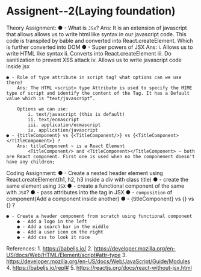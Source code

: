 # Assignent--2(Laying foundation)
Theory Assignment:
    ● - What is `JSx`?
        Ans: It is an extension of javascript that allows allows us to write html like syntax in our javascript code. This code is transpiled by bable and converted into React.createElement. Which is further converted into DOM 
    ● - Super powers of JSX
        Ans: 
            i. Allows us to write HTML like syntax
            ii. Converts into React.createElement
            iii. Do sanitization to prevent XSS attack
            iv. Allows us to write javascript code inside jsx
            
    ● - Role of type attribute in script tag? what options can we use there?
        Ans: The HTML <script> type Attribute is used to specify the MIME type of script and identify the content of the Tag. It has a Default value which is “text/javascript”.

        Options we can use: 
            i. text/javascript (this is default)
            ii. text/ecmascript
            iii. application/ecmascript
            iv. application/javascript
    ● - {titleComponent} vs {<TitleComponent/>} vs {<TitleComponent></TitleComponent>} ?
        Ans: titleComponent ~ is a React Element
            <TitleComponent/> and <TitleComponent></TitleComponent> ~ both are React component. First one is used when no the componenent doesn't have any children;

Coding Assignment:
    ● - Create a nested header element using React.createElement(h1, h2, h3 inside a div with class title)
        ● - create the same element using `JSX`
        ● - create a functional component  of the same with `JSX`?
        ● - pass attributes into the tag  in JSX
        ● - `composition` of component(Add a component inside another) 
        ● - {titleComponent} vs {<TitleComponent/>} vs {<TitleComponent></TitleComponent>} ? 

    ● - Create a header component from scratch using functional component
        ● - Add a logo in the left
        ● - Add a search bar in the middle
        ● - Add a user icon on the right
        ● - Add css to look it nice

References:
    1. https://babeljs.io/
    2. https://developer.mozilla.org/en-US/docs/Web/HTML/Element/script#attr-type
    3. https://developer.mozilla.org/en-US/docs/Web/JavaScript/Guide/Modules
    4. https://babeljs.io/repl#
    5. https://reactjs.org/docs/react-without-jsx.html